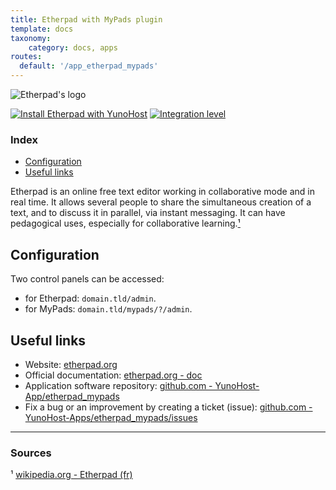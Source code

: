 ```yaml
---
title: Etherpad with MyPads plugin
template: docs
taxonomy:
    category: docs, apps
routes:
  default: '/app_etherpad_mypads'
---
```


![Etherpad's logo](image://etherpad_mypads_logo.svg?height=80)

[![Install Etherpad with YunoHost](https://install-app.yunohost.org/install-with-yunohost.png)](https://install-app.yunohost.org/?app=etherpad_mypads) [![Integration level](https://dash.yunohost.org/integration/etherpad_mypads.svg)](https://dash.yunohost.org/appci/app/etherpad_mypads)

### Index

- [Configuration](#configuration)
- [Useful links](#useful-links)

Etherpad is an online free text editor working in collaborative mode and in real time. It allows several people to share the simultaneous creation of a text, and to discuss it in parallel, via instant messaging. It can have pedagogical uses, especially for collaborative learning.[¹](#sources)

## Configuration

Two control panels can be accessed:
  + for Etherpad: `domain.tld/admin`.
  + for MyPads: `domain.tld/mypads/?/admin`.

## Useful links

+ Website: [etherpad.org](https://etherpad.org/)
+ Official documentation: [etherpad.org - doc](https://etherpad.org/doc/v1.8.4/)
+ Application software repository: [github.com - YunoHost-App/etherpad_mypads](https://github.com/YunoHost-Apps/etherpad_mypads_ynh)
+ Fix a bug or an improvement by creating a ticket (issue): [github.com - YunoHost-Apps/etherpad_mypads/issues](https://github.com/YunoHost-Apps/etherpad_mypads_ynh/issues)

------

### Sources

¹ [wikipedia.org - Etherpad (fr)](https://fr.wikipedia.org/wiki/Etherpad)
